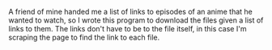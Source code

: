 A friend of mine handed me a list of links to episodes of an anime that he wanted to watch,
so I wrote this program to download the files given a list of links to them. 
The links don't have to be to the file itself, in this case I'm scraping the page to find the
link to each file.
